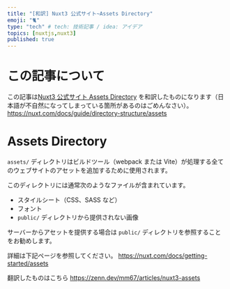 ```yaml
---
title: "[和訳] Nuxt3 公式サイト~Assets Directory"
emoji: "🐈"
type: "tech" # tech: 技術記事 / idea: アイデア
topics: [nuxtjs,nuxt3]
published: true
---
```

# この記事について
この記事は[Nuxt3 公式サイト Assets Directory](https://nuxt.com/docs/guide/directory-structure/assets) を和訳したものになります（日本語が不自然になってしまっている箇所があるのはごめんなさい）。
https://nuxt.com/docs/guide/directory-structure/assets

# Assets Directory
`assets/` ディレクトリはビルドツール（webpack または Vite）が処理する全てのウェブサイトのアセットを追加するために使用されます。

このディレクトリには通常次のようなファイルが含まれています。
- スタイルシート（CSS、SASS など）
- フォント
- `public/` ディレクトリから提供されない画像

サーバーからアセットを提供する場合は `public/` ディレクトリを参照することをお勧めします。

詳細は下記ページを参照してください。
https://nuxt.com/docs/getting-started/assets

翻訳したものはこちら
https://zenn.dev/mm67/articles/nuxt3-assets